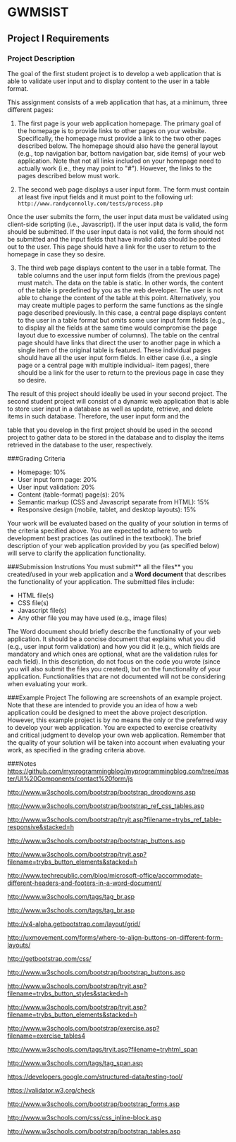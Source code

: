 # GWMSIST

## Project I Requirements

### Project Description

The goal of the first student project is to develop a web application that is able to validate user input and to display content to the user in a table format.

This assignment consists of a web application that has, at a minimum, three different pages:

1. The first page is your web application homepage. The primary goal of the homepage is to provide links to other pages on your website. Specifically, the homepage must provide a link to the two other pages described below. The homepage should also have the general layout (e.g., top navigation bar, bottom navigation bar, side items) of your web application. Note that not all links included on your homepage need to actually work (i.e., they may point to "#"). However, the links to the pages described below must work.

2. The second web page displays a user input form. The form must contain at least five input fields and it must point to the following url: `http://www.randyconnolly.com/tests/process.php`

 Once the user submits the form, the user input data must be validated using client-side scripting (i.e., Javascript). If the user input data is valid, the form should be submitted. If the user input data is not valid, the form should not be submitted and the input fields that have invalid data should be pointed out to the user. This page should have a link for the user to return to the homepage in case they so desire.

3. The third web page displays content to the user in a table format. The table columns and the user input form fields (from the previous page) must match. The data on the table is static. In other words, the content of the table is predefined by you as the web developer. The user is not able to change the content of the table at this point. Alternatively, you may create multiple pages to perform the same functions as the single page described previously. In this case, a central page displays content to the user in a table format but omits some user input form fields (e.g., to display all the fields at the same time would compromise the page layout due to excessive number of columns). The table on the central page should have links that direct the user to another page in which a single item of the original table is featured. These individual pages should have all the user input form fields. In either case (i.e., a single page or a central page with multiple individual- item pages), there should be a link for the user to return to the previous page in case they so desire.

The result of this project should ideally be used in your second project. The second student project will consist of a dynamic web application that is able to store user input in a database as well as update, retrieve, and delete items in such database. Therefore, the user input form and the

table that you develop in the first project should be used in the second project to gather data to be stored in the database and to display the items retrieved in the database to the user, respectively.

###Grading Criteria

* Homepage: 10%
* User input form page: 20%
* User input validation: 20%
* Content (table-format) page(s): 20%
* Semantic markup (CSS and Javascript separate from HTML): 15%
* Responsive design (mobile, tablet, and desktop layouts): 15%

Your work will be evaluated based on the quality of your solution in terms of the criteria specified above. You are expected to adhere to web development best practices (as outlined in the textbook). The brief description of your web application provided by you (as specified below) will serve to clarify the application functionality.

###Submission Instrutions
You must submit** all the files** you created/used in your web application and a **Word document** that describes the functionality of your application. The submitted files include:
* HTML file(s)
* CSS file(s)
* Javascript file(s)
* Any other file you may have used (e.g., image files)

The Word document should briefly describe the functionality of your web application. It should be a concise document that explains what you did (e.g., user input form validation) and how you did it (e.g., which fields are mandatory and which ones are optional, what are the validation rules for each field). In this description, do not focus on the code you wrote (since you will also submit the files you created), but on the functionality of your application. Functionalities that are not documented will not be considering when evaluating your work.

###Example Project
The following are screenshots of an example project. Note that these are intended to provide you an idea of how a web application could be designed to meet the above project description. However, this example project is by no means the only or the preferred way to develop your web application. You are expected to exercise creativity and critical judgment to develop your own web application. Remember that the quality of your solution will be taken into account when evaluating your work, as specified in the grading criteria above.

###Notes
https://github.com/myprogrammingblog/myprogrammingblog.com/tree/master/UI%20Components/contact%20form/js

http://www.w3schools.com/bootstrap/bootstrap_dropdowns.asp

http://www.w3schools.com/bootstrap/bootstrap_ref_css_tables.asp

http://www.w3schools.com/bootstrap/tryit.asp?filename=trybs_ref_table-responsive&stacked=h

http://www.w3schools.com/bootstrap/bootstrap_buttons.asp

http://www.w3schools.com/bootstrap/tryit.asp?filename=trybs_button_elements&stacked=h

http://www.techrepublic.com/blog/microsoft-office/accommodate-different-headers-and-footers-in-a-word-document/

http://www.w3schools.com/tags/tag_br.asp

http://www.w3schools.com/tags/tag_br.asp

http://v4-alpha.getbootstrap.com/layout/grid/

http://uxmovement.com/forms/where-to-align-buttons-on-different-form-layouts/

http://getbootstrap.com/css/

http://www.w3schools.com/bootstrap/bootstrap_buttons.asp

http://www.w3schools.com/bootstrap/tryit.asp?filename=trybs_button_styles&stacked=h

http://www.w3schools.com/bootstrap/tryit.asp?filename=trybs_button_elements&stacked=h

http://www.w3schools.com/bootstrap/exercise.asp?filename=exercise_tables4

http://www.w3schools.com/tags/tryit.asp?filename=tryhtml_span

http://www.w3schools.com/tags/tag_span.asp

https://developers.google.com/structured-data/testing-tool/

https://validator.w3.org/check

http://www.w3schools.com/bootstrap/bootstrap_forms.asp

http://www.w3schools.com/css/css_inline-block.asp

http://www.w3schools.com/bootstrap/bootstrap_tables.asp



